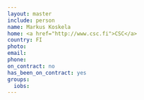 ```yaml
---
layout: master
include: person
name: Markus Koskela
home: <a href="http://www.csc.fi">CSC</a>
country: FI
photo: 
email: 
phone:
on_contract: no
has_been_on_contract: yes
groups:
  iobs:
---
```

